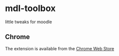 # mdl-toolbox

little tweaks for moodle


## Chrome

The extension is available from the [Chrome Web Store](https://chrome.google.com/webstore/detail/moodle-toolbox/kjofkfggooelicbgajkiopkdnpgdoldp)

